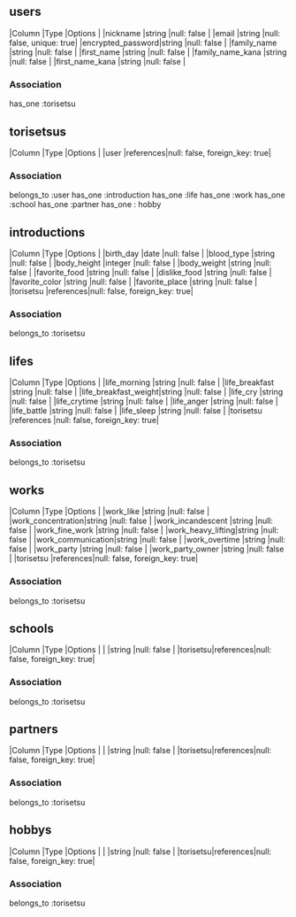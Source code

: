 
## users
|Column            |Type   |Options                  |
|nickname          |string |null: false              |
|email             |string |null: false, unique: true|
|encrypted_password|string |null: false              |
|family_name       |string |null: false              |
|first_name        |string |null: false              |
|family_name_kana  |string |null: false              |
|first_name_kana   |string |null: false              |

### Association
has_one :torisetsu



## torisetsus
|Column            |Type      |Options                       |
|user              |references|null: false, foreign_key: true|


### Association
belongs_to :user
has_one :introduction
has_one :life
has_one :work
has_one :school
has_one :partner
has_one : hobby



## introductions
|Column            |Type      |Options                  |
|birth_day         |date      |null: false              |
|blood_type        |string    |null: false              |
|body_height       |integer   |null: false              |
|body_weight       |string    |null: false              |
|favorite_food     |string    |null: false              |
|dislike_food      |string    |null: false              |
|favorite_color    |string    |null: false              |
|favorite_place    |string    |null: false              |
|torisetsu         |references|null: false, foreign_key: true|

### Association
belongs_to :torisetsu



## lifes
|Column               |Type       |Options                       |
|life_morning         |string     |null: false                   |
|life_breakfast       |string     |null: false                   |
|life_breakfast_weight|string     |null: false                   |
|life_cry             |string     |null: false                   |
|life_crytime         |string     |null: false                   |
|life_anger           |string     |null: false                   |
|life_battle          |string     |null: false                   |
|life_sleep           |string     |null: false                   |
|torisetsu            |references |null: false, foreign_key: true|


### Association
belongs_to :torisetsu




## works
|Column            |Type      |Options                       |
|work_like         |string    |null: false                   |
|work_concentration|string    |null: false                   |
|work_incandescent |string    |null: false                   |
|work_fine_work    |string    |null: false                   |
|work_heavy_lifting|string    |null: false                   |
|work_communication|string    |null: false                   |
|work_overtime     |string    |null: false                   |
|work_party        |string    |null: false                   |
|work_party_owner  |string    |null: false                   |
|torisetsu         |references|null: false, foreign_key: true|


### Association
belongs_to :torisetsu




## schools
|Column            |Type   |Options                  |
|          |string |null: false              |
|torisetsu|references|null: false, foreign_key: true|


### Association
belongs_to :torisetsu



## partners
|Column            |Type   |Options                  |
|          |string |null: false              |
|torisetsu|references|null: false, foreign_key: true|


### Association
belongs_to :torisetsu



## hobbys
|Column            |Type   |Options                  |
|          |string |null: false              |
|torisetsu|references|null: false, foreign_key: true|


### Association
belongs_to :torisetsu